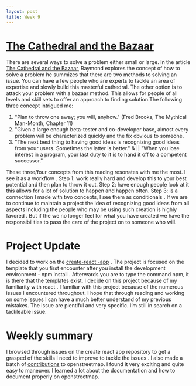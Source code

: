 ```yaml
---
layout: post
title: Week 9
---
```


# [The Cathedral and the Bazaar](http://www.catb.org/~esr/writings/cathedral-bazaar/cathedral-bazaar/index.html)

  There are several ways to solve a problem either small or large. In the article [The Cathedral and the Bazaar](http://www.catb.org/~esr/writings/cathedral-bazaar/cathedral-bazaar/index.html), Raymond explores the concept of how to solve a problem he summizes that there are two methods to solving an issue. You can have a few people who are experts to tackle an area of expertise and slowly build this masterful cathedral. The other option is to attack your problem with a bazaar method. This allows for people of all levels and skill sets to offer an approach to finding solution.The following three concept intrigued me:

1. "Plan to throw one away; you will, anyhow." (Fred Brooks, The Mythical Man-Month, Chapter 11)
2. "Given a large enough beta-tester and co-developer base, almost every problem will be characterized quickly and the fix obvious to someone.
3. "The next best thing to having good ideas is recognizing good ideas from your users. Sometimes the latter is better." & ||  "When you lose interest in a program, your last duty to it is to hand it off to a competent successor."
  
  These three/four concepts from this reading resonates with me the most. I see it as a workflow .
 Step 1: work really hard and develop this to your best potential and then plan to throw it out. 
 Step 2: have enough people look at it this allows for a lot of solution to happen and happen often. 
 Step 3: is a connection I made with two concepts, I see them as conditionals . If we are to continue to maintain a project the Idea of recognizing good ideas from all aspects including the people who may be using such creation is highly favored . But if the we no longer feel for what you have created we have the responsibilities to pass the care of the project on to someone who will.
 
 # Project Update
 I decided to work on the [create-react -app](https://github.com/facebook/create-react-app) . The project is focused on the template that you first encounter after you install the development environment - npm install . Afterwards you are to type the command npm, it is there that the templates exist. I decide on this project because of my familiarity with react . I familiar with this project because of the numerous issues I encountered throughout. I hope that through reading and working on some issues I can have a much better understand of my previous mistakes. The issue are plentiful and very specific. I’m still in search on a tackleable issue.

# Weekly summary
I browsed through issues on the create react app repository to get a grasped of the skills I need to improve to tackle the issues . I also made a batch of [contributions](https://hunter-college-ossd-fall-2019.github.io/sophiabonsu-weekly/contributions/) to openstreetmap. I found it very exciting and quite easy to maneuver. I learned a lot about the documentation and how to document properly on openstreetmap.

